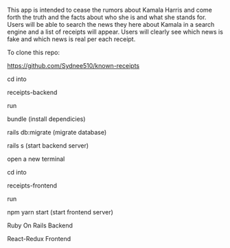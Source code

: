 This app is intended to cease the rumors about Kamala Harris and come forth the truth and the facts about who she is and what she stands for. Users will be able to search the news they here about Kamala in a search engine and a list of receipts will appear. Users will clearly see which news is fake and which news is real per each receipt. 

To clone this repo:

https://github.com/Sydnee510/known-receipts

cd into 

receipts-backend

run 

bundle (install dependicies)

rails db:migrate (migrate database)

rails s (start backend server)

open a new terminal

cd into 

receipts-frontend

run 

npm yarn start (start frontend server)

Ruby On Rails Backend

React-Redux Frontend 